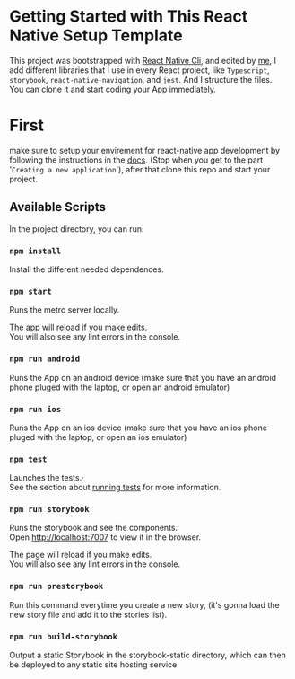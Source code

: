 # Getting Started with This React Native Setup Template

This project was bootstrapped with [React Native Cli](https://reactnative.dev/blog/2018/05/07/using-typescript-with-react-native#initializing), and edited by [me](https://www.linkedin.com/in/yasser-belatreche-6b450620a/), I add different libraries that I use in every React project, like `Typescript`, `storybook`, `react-native-navigation`, and `jest`. And I structure the files.\
You can clone it and start coding your App immediately.

# First

make sure to setup your envirement for react-native app development by following the instructions in the [docs](https://reactnative.dev/docs/environment-setup). (Stop when you get to the part '`Creating a new application`'), after that clone this repo and start your project.

## Available Scripts

In the project directory, you can run:

### `npm install`

Install the different needed dependences.

### `npm start`

Runs the metro server locally.

The app will reload if you make edits.\
You will also see any lint errors in the console.

### `npm run android`

Runs the App on an android device (make sure that you have an android phone pluged with the laptop, or open an android emulator)

### `npm run ios`

Runs the App on an ios device (make sure that you have an ios phone pluged with the laptop, or open an ios emulator)

### `npm test`

Launches the tests.·\
See the section about [running tests](https://facebook.github.io/create-react-app/docs/running-tests) for more information.

### `npm run storybook`

Runs the storybook and see the components.\
Open [http://localhost:7007](http://localhost:7007) to view it in the browser.

The page will reload if you make edits.\
You will also see any lint errors in the console.

### `npm run prestorybook`

Run this command everytime you create a new story, (it's gonna load the new story file and add it to the stories list).

### `npm run build-storybook`

Output a static Storybook in the storybook-static directory, which can then be deployed to any static site hosting service.

